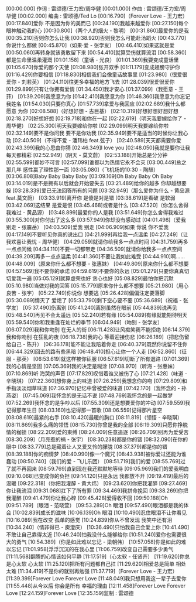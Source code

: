 [00:00.000] 作词 : 雷颂德/王力宏/周华健
[00:01.000] 作曲 : 雷颂德/王力宏/周华健
[00:02.000] 编曲 : 雷颂德/Ted Lo
[00:16.790]（Forever Love - 王力宏）
[00:17.840]爱你 不是因为你的美而已
[00:24.190]我越来越爱你
[00:27.150]每个眼神触动我的心
[00:30.800]（两个人的烟火 - 黎明）
[00:31.860]最爱你的是我
[00:35.210]否则你怎么让我
[00:38.920]否则我怎么可能赴汤蹈火
[00:43.770]你说什么都做
[00:45.870]（如果·爱 - 张学友）
[00:46.410]如果这就是爱
[00:50.060]再转身就该勇敢留下来
[00:54.410]就算受伤就算流泪
[00:58.360]都是生命里温柔灌溉
[01:01.158]（童话 - 光良）
[01:01.369]我要变成童话里
[01:05.670]你爱的那个天使
[01:08.980]张开双手
[01:11.179]变成翅膀守护你
[01:16.429]你要相信
[01:18.830]相信我们会像童话故事里
[01:23.980]（很爱很爱你 - 刘若英）
[01:24.110]往更多幸福的地方飞去
[01:28.039]很爱很爱你
[01:29.899]只有让你拥有爱情
[01:34.450]我才安心
[01:37.099]（我愿意 - 王菲）
[01:39.209]我愿意为你
[01:42.410]我愿意为你
[01:46.360]我愿意为你忘记我姓名
[01:54.030]只要你真心
[01:57.739]拿爱与我回应
[02:02.689]我什么都愿意 为你
[02:08.588]（好想好想 - 古巨基）
[02:10.319]好想好想好想好想
[02:18.270]好想好想
[02:19.718]和你在一起
[02:22.619]（明天我要嫁给你了 - 周华健）
[02:25.300]明天我要嫁给你啦
[02:29.099]明天我要嫁给你啦
[02:32.149]要不是你问我 要不是你劝我
[02:35.949]要不是适当的时候你让我心动
[02:40.509]（不得不爱 - 潘玮柏 feat.弦子）
[02:40.589]天天都需要你爱
[02:43.399]我的心思由你猜
[02:46.349]I love you
[02:48.050]我就是要你让我每天都精彩
[02:52.949]（阴天 - 莫文蔚）
[02:53.188]开始总是分分钟
[02:55.599]都妙不可言
[02:57.099]谁都以为热情它永不会灭
[03:00.449]总之那几年 感性赢了理性那一面
[03:05.080]（飞机场的10:30 - 陶喆）
[03:06.808]Baby Baby Baby Baby
[03:09.169]Oh Baby Baby Oh Baby
[03:14.019]是不是拥有以后就会开始要失去
[03:21.489]给你的越多 你却越想要躲
[03:28.339]爱已无法回答所有的问题
[03:32.949]（那么爱你为什么 - 黄品源 feat.莫文蔚）
[03:33.919]离开你 是傻是对是错
[03:38.619]是看破 是软弱
[03:42.069]这结果 是爱是恨
[03:45.468]或者是什么
[03:47.520]（你怎么舍得我难过 - 黄品源）
[03:48.899]最爱你的人是我
[03:51.649]你怎么舍得我难过
[03:55.300]对你付出了这么多
[03:57.949]你却没有感动过
[04:01.498]（爱我别走 - 张震岳）
[04:03.509]爱我 别走
[04:06.909]如果 你说 你不爱我
[04:17.149]不要听见你真的说出口
[04:21.999]再给我一点温柔
[04:27.249]（让我欢喜让我忧 - 周华健）
[04:29.059]就请你给我多一点点时间
[04:31.759]再多一点点问候
[04:34.110]不要一切都带走
[04:36.509]就请你给我多一点点空间
[04:39.209]再多一点点温柔
[04:41.360]不要让我如此难受
[04:44.910]啊……
[04:48.009]（原来你什么都不想要 - 张惠妹）
[04:49.809]原来你什么都不想要
[04:57.569]我不要你的承诺
[04:59.619]不要你的永远
[05:01.279]只要你真真切切爱我一遍
[05:05.129]就算虚荣也好 贪心也好
[05:08.829]最怕你把沉默
[05:10.980]当做对我的回答
[05:15.779]原来你什么都不想要
[05:21.980]（用心良苦 - 张宇）
[05:22.749]你说你 想要逃
[05:26.428]偏偏注定要落脚
[05:30.089]情灭了 爱熄了
[05:33.790]剩下空心要不要
[05:36.689]（祝福 - 张学友）
[05:37.490]伤离别
[05:41.240]离别虽然在眼前
[05:44.839]说再见
[05:48.540]再见不会太遥远
[05:52.240]若有缘
[05:54.089]有缘就能期待明天
[05:59.540]你和我重逢在灿烂的季节
[06:04.949]（吻别 - 张学友）
[06:07.029]我和你吻别 在无人的街
[06:11.428]让风痴笑我不能拒绝
[06:14.379]我和你吻别 在狂乱的夜
[06:18.738]我的心 等着迎接伤悲
[06:26.189]（把悲伤留给自己 - 陈升）
[06:36.178]能不能让我陪着你走
[06:40.379]既然你说留不住你
[06:44.329]回去的路有些黑暗
[06:48.410]担心让你一个人走
[06:52.860]（征服 - 那英）
[06:53.619]就这样被你征服
[06:57.619]切断了所有退路
[07:01.369]我的心情是坚固
[07:05.369]我的决定是糊涂
[07:08.970]（听海 - 张惠妹）
[07:10.869]听 海哭的声音
[07:17.829]叹惜着谁又被伤了心
[07:21.428]（味道 - 辛晓琪）
[07:22.360]想你身上的味道
[07:26.259]我想念你的吻
[07:29.809]和手指淡淡烟草味道
[07:36.970]记忆中曾被爱的味道
[07:42.170]（我怀念的 - 孙燕姿）
[07:45.069]我怀念的是无话不说
[07:48.769]我怀念的是一起做梦
[07:52.269]我怀念的是争吵以后
[07:55.309]还是想要爱你的冲动
[07:59.559]我记得那年生日
[08:03.160]也记得那一首歌
[08:06.559]记得那片星空
[08:08.619]最紧的右手
[08:10.420]最暖的胸口
[08:11.819]（领悟 - 辛晓琪）
[08:11.869]我多么痛的领悟
[08:15.730]你曾是我的全部
[08:19.309]只愿你挣脱情的枷锁
[08:22.209]爱的束缚
[08:24.009]任意追逐
[08:26.709]别再为爱受苦
[08:30.209]（月亮惹的祸 - 张宇）
[08:30.238]都是你的错
[08:32.090]在你的眼中
[08:33.779]总是藏着让人又爱又怜的朦胧
[08:37.379]都是你的错
[08:39.188]你的痴情梦
[08:40.990]像一个魔咒
[08:43.938]被你爱过还能为谁蠢动
[08:50.740]（我们的爱 - 飞儿乐团）
[08:51.719]我们的爱
[08:55.769]过了就不再回来
[08:59.769]直到现在我还默默地等待
[09:05.969]我们的爱我明白
[09:10.068]已变成你的负担
[09:14.120]只是永远 我都放不开
[09:19.419]最后的温暖
[09:22.318]（你把我灌醉 - 黄大炜）
[09:23.620]你把我灌醉
[09:27.469]你让我流泪
[09:31.068]扛下了所有罪
[09:34.469]我拼命挽回
[09:38.269]你把我灌醉
[09:41.479]你让我心碎
[09:45.428]爱得收不回
[09:50.188]Oh
[09:51.789]（眼泪 - 范晓萱）
[09:53.289]Oh 眼泪
[09:57.490]眼泪都是我的体会
[10:02.839]成长的滋味
[10:06.139]Oh 眼泪
[10:10.490]忍住眼泪不让你看见
[10:16.089]我在改变 孤单的感觉
[10:24.839]你从不曾发现 我笑中还有泪
[10:34.240]（情非得已 - 庾澄庆）
[10:36.490]只怕我自己会爱上你
[10:41.490]不敢让自己靠得太近
[10:46.240]怕我没什么能够给你
[10:51.240]爱你也需要很大的勇气
[10:54.389]（你是如此难以忘记 - 梁朝伟）
[10:57.058]你是如此的难以忘记
[11:01.958]浮浮沉沉的在我心里
[11:06.759]改变自己需要多少勇气
[11:11.568]翻腾的心情该如何平静
[11:17.519]（心太软 - 任贤齐）
[11:19.620]你总是心太软 心太软
[11:25.120]把所有问题都自己扛
[11:29.620]相爱总是简单 相处太难
[11:34.419]不是你的就别再勉强
[11:37.719]（Forever Love - 王力宏）
[11:39.399]Forever Love Forever Love
[11:48.049]我只想用我这一辈子去爱你
[11:55.448]从今以后 你会是所有 幸福的理由
[12:11.458]Forever Love Forever Love
[12:24.159]Forever Love
[12:35.159]监制 : 雷颂德

